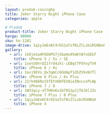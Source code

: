```yaml
---
layout: produk-casinghp
title: Joker Starry Night iPhone Case
categories: apple

# Produk
product-title: Joker Starry Night iPhone Case
harga: 90000
sku: hn-1281
image-drive: 1qiyJmExKC4rEG1aTofNiZlLsbiRSHBaV
gallery:
  - url: 1kOjm1w4F6OOPG7jSbaHu95mKtN7xGEbf
    title: iPhone 5 / 5s / SE
  - url: 1setUOhrQI1frO4zkl-iEBqtTPdYnyTV9
    title: iPhone 6 / 6s
  - url: 1ovj9EVo_Qv3qmCc6GUApT1dSZV9vNJTl
    title: iPhone 6 Plus / 6s Plus
  - url: 1Irh4QkRe15fEtV6KFEX8ieINxcsxPLWp
    title: iPhone 7 / 8
  - url: 1W31qcy-aT7H0vKu1b70S1pJjT6JblJZs
    title: iPhone 7 Plus / 8 Plus
  - url: 1qiyJmExKC4rEG1aTofNiZlLsbiRSHBaV
    title: iPhone X
---
```

